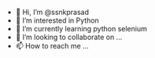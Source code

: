 - 👋 Hi, I’m @ssnkprasad
- 👀 I’m interested in Python 
- 🌱 I’m currently learning python selenium 
- 💞️ I’m looking to collaborate on ...
- 📫 How to reach me ...

<!---
ssnkprasad/ssnkprasad is a ✨ special ✨ repository because its `README.md` (this file) appears on your GitHub profile.
You can click the Preview link to take a look at your changes.
--->
